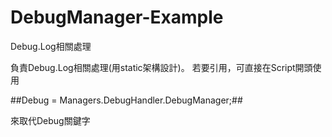 # DebugManager-Example
Debug.Log相關處理

負責Debug.Log相關處理(用static架構設計)。
若要引用，可直接在Script開頭使用

##Debug = Managers.DebugHandler.DebugManager;##

來取代Debug關鍵字
